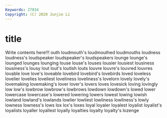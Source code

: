 ```yaml
---
Keywords: 27034
Copyright: (C) 2020 Junjie Li
---
```


# title

Write contents here!!!
outh 
loudmouth's
loudmouthed 
loudmouths 
loudness 
loudness's 
loudspeaker 
loudspeaker's 
loudspeakers 
lounge 
lounge's 
lounged
lounges 
lounging 
louse 
louse's 
louses 
lousier 
lousiest 
lousiness 
lousiness's 
lousy
lout 
lout's 
loutish 
louts 
louvre 
louvre's 
louvred 
louvres 
lovable 
love
love's 
loveable 
lovebird 
lovebird's 
lovebirds 
loved 
loveless 
lovelier 
lovelies 
loveliest
loveliness 
loveliness's 
lovelorn 
lovely 
lovely's 
lovemaking 
lovemaking's 
lover 
lover's 
lovers
loves 
lovesick 
loving 
lovingly 
low 
low's 
lowbrow 
lowbrow's 
lowbrows 
lowdown
lowdown's 
lowed 
lower 
lowercase 
lowercase's 
lowered 
lowering 
lowers 
lowest 
lowing
lowish 
lowland 
lowland's 
lowlands 
lowlier 
lowliest 
lowliness 
lowliness's 
lowly 
lowness
lowness's 
lows 
lox 
lox's 
loxes 
loyal 
loyaler 
loyalest 
loyalist 
loyalist's
loyalists 
loyaller 
loyallest 
loyally 
loyalties 
loyalty 
loyalty's 
lozenge 
